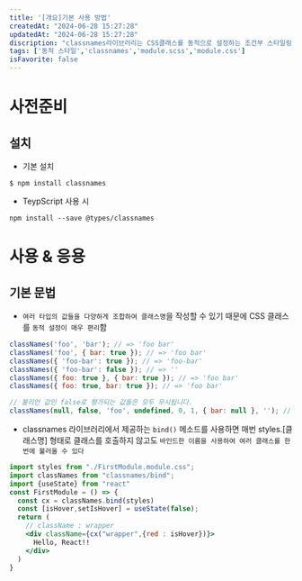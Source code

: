 ```yaml
---
title: '[개요]기본 사용 방법'
createdAt: "2024-06-28 15:27:28"
updatedAt: "2024-06-28 15:27:28"
discription: "classnames라이브러리는 CSS클래스를 동적으로 설정하는 조건부 스타일링 작업에 매우 유용한 라이브러리이다. CSS Module에서 여러 개의 클래스를 동시에 적용할 때 매우 편리하게 사용할 수 있다."
tags: ['동적 스타일','classnames','module.scss','module.css']
isFavorite: false
---
```

# 사전준비
## 설치
- 기본 설치
```npm
$ npm install classnames
```
- TeypScript 사용 시
```npm
npm install --save @types/classnames
```

# 사용 & 응용
## 기본 문법
- `여러 타입의 값들을 다양하게 조합하여 클래스명`을 작성할 수 있기 때문에 CSS 클래스를 `동적 설정이 매우 편리`함
```js
classNames('foo', 'bar'); // => 'foo bar'
classNames('foo', { bar: true }); // => 'foo bar'
classNames({ 'foo-bar': true }); // => 'foo-bar'
classNames({ 'foo-bar': false }); // => ''
classNames({ foo: true }, { bar: true }); // => 'foo bar'
classNames({ foo: true, bar: true }); // => 'foo bar'

// 불리언 값인 false로 평가되는 값들은 모두 무시됩니다.
classNames(null, false, 'foo', undefined, 0, 1, { bar: null }, ''); // => 'foo 1'
```
- classnames 라이브러리에서 제공하는 `bind()` 메소드를 사용하면 매번 styles.[클래스명] 형태로 클래스를 호출하지 않고도 `바인드한 이름을 사용하여 여러 클래스를 한 번에 불러올 수 있다`
```jsx
import styles from "./FirstModule.module.css"; 
import classNames from "classnames/bind";
import {useState} from "react"
const FirstModule = () => {
  const cx = classNames.bind(styles)
  const [isHover,setIsHover] = useState(false);
  return (
    // className : wrapper
    <div className={cx("wrapper",{red : isHover})}>
      Hello, React!!
    </div>
  )
}
```